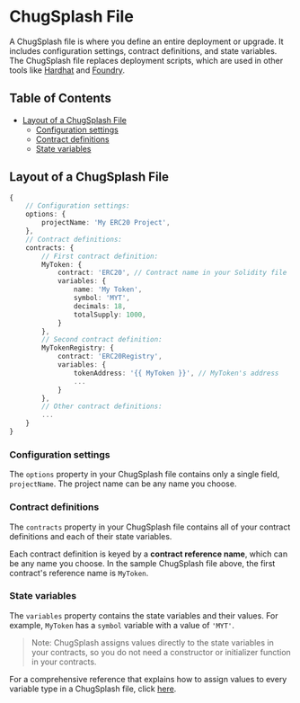 # ChugSplash File

A ChugSplash file is where you define an entire deployment or upgrade. It includes configuration settings, contract definitions, and state variables. The ChugSplash file replaces deployment scripts, which are used in other tools like [Hardhat](https://hardhat.org/hardhat-runner/docs/guides/deploying) and [Foundry](https://book.getfoundry.sh/tutorials/solidity-scripting).

## Table of Contents

- [Layout of a ChugSplash File](#layout-of-a-chugsplash-file)
  - [Configuration settings](#configuration-settings)
  - [Contract definitions](#contract-definitions)
  - [State variables](#state-variables)

## Layout of a ChugSplash File

```ts
{
    // Configuration settings:
    options: {
        projectName: 'My ERC20 Project',
    },
    // Contract definitions:
    contracts: {
        // First contract definition:
        MyToken: {
            contract: 'ERC20', // Contract name in your Solidity file
            variables: {
                name: 'My Token',
                symbol: 'MYT',
                decimals: 18,
                totalSupply: 1000,
            }
        },
        // Second contract definition:
        MyTokenRegistry: {
            contract: 'ERC20Registry',
            variables: {
                tokenAddress: '{{ MyToken }}', // MyToken's address
                ...
            }
        },
        // Other contract definitions:
        ...
    }
}
```

### Configuration settings

The `options` property in your ChugSplash file contains only a single field, `projectName`. The project name can be any name you choose.

### Contract definitions

The `contracts` property in your ChugSplash file contains all of your contract definitions and each of their state variables.

Each contract definition is keyed by a **contract reference name**, which can be any name you choose. In the sample ChugSplash file above, the first contract's reference name is `MyToken`.

### State variables

The `variables` property contains the state variables and their values. For example, `MyToken` has a `symbol` variable with a value of `'MYT'`.

> Note: ChugSplash assigns values directly to the state variables in your contracts, so you do not need a constructor or initializer function in your contracts.

For a comprehensive reference that explains how to assign values to every variable type in a ChugSplash file, click [here](https://github.com/chugsplash/chugsplash/blob/develop/docs/variables.md).
